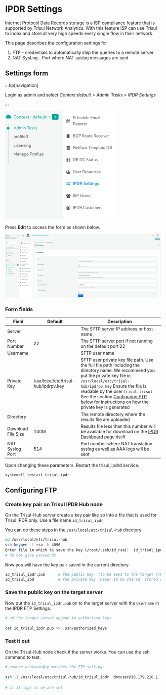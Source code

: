 # IPDR Settings

Internet Protocol Data Records storage is a ISP compliance feature that
is supported by Trisul Network Analytics. With this feature ISP can use
Trisul to index and store at very high speeds every single flow in their
network.

This page describes the configuration settings for

1. FTP - credentials to automatically ship the queries to a remote
   server
2. NAT SysLog - Port where NAT syslog messages are sent

## Settings form

:::tip[navigation]

Login as admin and select *Context:default \> Admin Tasks \> IPDR
Settings*

:::

![](images/ipdr_settings.png)

Press **Edit** to access the form as shown below.

![](images/ipdr_edit_form.png)

### Form fields

| Field     | Default | Description |
| ------- | ------- | ------ |
| Server |    | The SFTP server IP address or host name  |
| Port Number | 22 | The SFTP server port if not running on the default port 22  |
| Username |   | SFTP user name|
| Private Key  | /usr/local/etc/trisul-hub/ipdrpv.key  | SFTP user private key file path. Use the full file path including the directory name. We recommend you put the private key file in `/usr/local/etc/trisul-hub/ipdrpv.key` Ensure the file is readable by the user `trisul.trisul`  See the section [Configuring FTP](#configuring-ftp) below for instructions on how the private key is generated|
| Directory  |         | The remote directory where the results file are uploaded|
| Download File Size | 100M    | Results file less than this number will be available for download on the [IPDR Dashboard](ipdrdashboard) page itself|
| NAT Syslog Port   | 514     | Port number where NAT translation syslog as well as AAA logs will be sent|

Upon changing these parameters. Restart the trisul_ipdrd service.

```bash
systemctl restart trisul-ipdr
```

## Configuring FTP

### Create key pair on Trisul IPDR Hub node

On the Trisul-Hub server create a key pair like so into a file that is
used for Trisul IPDR only. Use a file name `id_trisul_ipdr`

You can do these steps in the `/usr/local/etc/trisul-hub` directory

```bash
cd /usr/local/etc/trisul-hub 
ssh-keygen -t rsa -b 4096
Enter file in which to save the key (/root/.ssh/id_rsa):  id_trisul_ipdr
# do not give passwords 
```

Now  you will have the key pair saved in the current directory

```bash
id_trisul_ipdr.pub      # the public key  (to be send to the target FTP server)
id_trisul_ipd           # the private key (never to be shared, stored on Trisul-Hub)
```

### Save the public key on the target server

Now put the `id_trisul_ipdr.pub` on to the target server with the
`Username` in the IPDR FTP Settings.

```bash
# on the target server append to authorized_keys

cat id_trisul_ipdr.pub >> .ssh/authorized_keys 
```

### Test it out

On the Trisul-Hub node check if the server works. You can use the ssh
command to test.

```bash
# ensure username@ip matches the FTP settings 

ssh -i /usr/local/etc/trisul-hub/id_trisul_ipdr  dotuser@10.179.210.1 

# if it logs in we are set 
```
